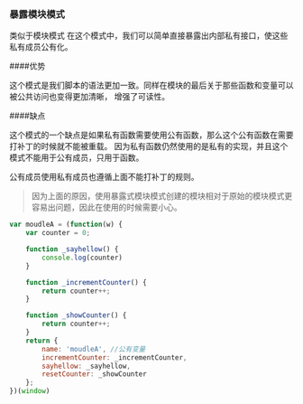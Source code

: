 ### 暴露模块模式

类似于模块模式 在这个模式中，我们可以简单直接暴露出内部私有接口，使这些私有成员公有化。 

####优势

这个模式是我们脚本的语法更加一致。同样在模块的最后关于那些函数和变量可以被公共访问也变得更加清晰，
增强了可读性。

####缺点

这个模式的一个缺点是如果私有函数需要使用公有函数，那么这个公有函数在需要打补丁的时候就不能被重载。
因为私有函数仍然使用的是私有的实现，并且这个模式不能用于公有成员，只用于函数。

公有成员使用私有成员也遵循上面不能打补丁的规则。

<blockquote class="tip">
因为上面的原因，使用暴露式模块模式创建的模块相对于原始的模块模式更容易出问题，因此在使用的时候需要小心。
</blockquote>

```js
var moudleA = (function(w) {
    var counter = 0;

    function _sayhellow() {
        console.log(counter)
    }

    function _incrementCounter() {
        return counter++;
    }

    function _showCounter() {
        return counter++;
    }
    return {
        name: 'moudleA', //公有变量
        incrementCounter: _incrementCounter,
        sayhellow: _sayhellow,
        resetCounter: _showCounter
    };
})(window)
```